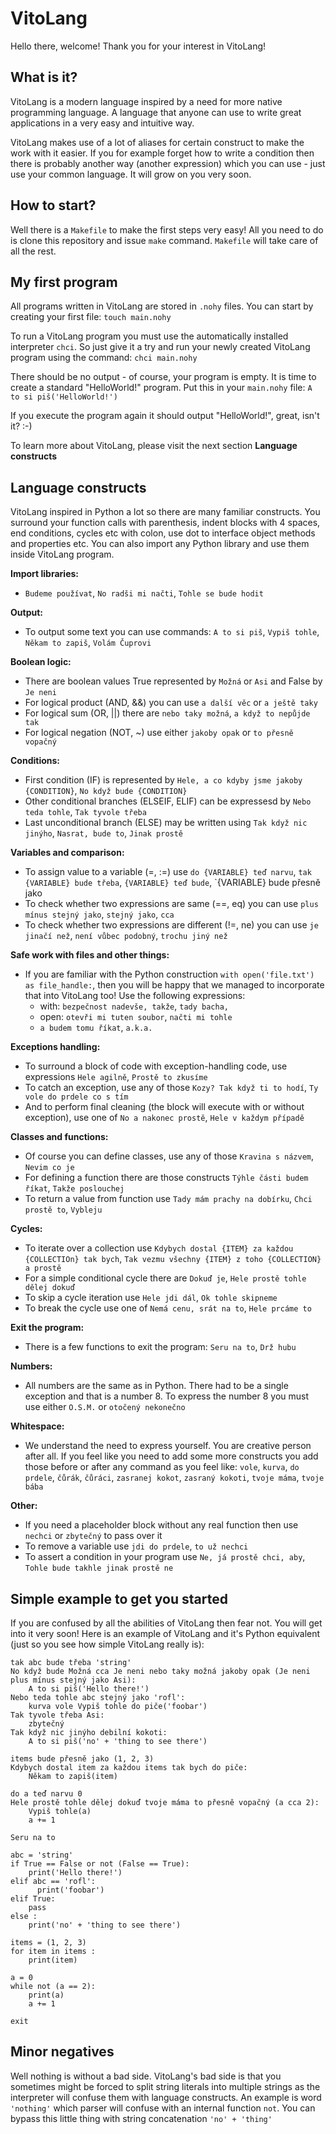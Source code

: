 VitoLang
========

Hello there, welcome! Thank you for your interest in VitoLang!

What is it?
-----------

VitoLang is a modern language inspired by a need for more native programming language. A language that anyone
can use to write great applications in a very easy and intuitive way.

VitoLang makes use of a lot of aliases for certain construct to make the work with it easier.
If you for example forget how to write a condition then there is probably another way (another expression)
which you can use - just use your common language. It will grow on you very soon.

How to start?
-------------

Well there is a `Makefile` to make the first steps very easy! All you need to do is clone this repository
and issue `make` command. `Makefile` will take care of all the rest.

My first program
----------------

All programs written in VitoLang are stored in `.nohy` files. You can start by creating your first
file: `touch main.nohy`

To run a VitoLang program you must use the automatically installed interpreter `chci`. So just give it a try and run
your newly created VitoLang program using the command: `chci main.nohy`

There should be no output - of course, your program is empty. It is time to create a standard "HelloWorld!" program.
Put this in your `main.nohy` file: `A to si piš('HelloWorld!')`

If you execute the program again it should output "HelloWorld!", great, isn't it? :-)

To learn more about VitoLang, please visit the next section **Language constructs**

Language constructs
-------------------

VitoLang inspired in Python a lot so there are many familiar constructs. You surround your function calls with
parenthesis, indent blocks with 4 spaces, end conditions, cycles etc with colon, use dot to interface object
methods and properties etc. You can also import any Python library and use them inside VitoLang program.

**Import libraries:**
- `Budeme používat`, `No radši mi načti`, `Tohle se bude hodit`

**Output:**
- To output some text you can use commands: `A to si piš`, `Vypiš tohle`, `Někam to zapiš`, `Volám Čuprovi`

**Boolean logic:**
- There are boolean values True represented by `Možná` or `Asi` and False by `Je neni`
- For logical product (AND, &&) you can use `a další věc` or `a ještě taky`
- For logical sum (OR, ||) there are `nebo taky možná`, `a když to nepůjde tak`
- For logical negation (NOT, ~) use either `jakoby opak` or `to přesně vopačný`

**Conditions:**
- First condition (IF) is represented by `Hele, a co kdyby jsme jakoby {CONDITION}`, `No když bude {CONDITION}`
- Other conditional branches (ELSEIF, ELIF) can be expressesd by `Nebo teda tohle`, `Tak tyvole třeba`
- Last unconditional branch (ELSE) may be written using `Tak když nic jinýho`, `Nasrat, bude to`, `Jinak prostě`

**Variables and comparison:**
- To assign value to a variable (=, :=) use `do {VARIABLE} teď narvu`, `tak {VARIABLE} bude třeba`,
  `{VARIABLE} teď bude`, `{VARIABLE} bude přesně jako
- To check whether two expressions are same (==, eq) you can use `plus mínus stejný jako`, `stejný jako`, `cca`
- To check whether two expressions are different (!=, ne) you can use `je jinačí než`, `není vůbec podobný`,
  `trochu jiný než`

**Safe work with files and other things:**
- If you are familiar with the Python construction `with open('file.txt') as file_handle:`, then you will be happy
  that we managed to incorporate that into VitoLang too! Use the following expressions:
    - with: `bezpečnost nadevše, takže`, `tady bacha, `
    - open: `otevři mi tuten soubor`, `načti mi tohle`
    - `a budem tomu říkat`, `a.k.a.`

**Exceptions handling:**
- To surround a block of code with exception-handling code, use expressions `Hele agilně`, `Prostě to zkusíme`
- To catch an exception, use any of those `Kozy? Tak když ti to hodí`, `Ty vole do prdele co s tím`
- And to perform final cleaning (the block will execute with or without exception), use one of `No a nakonec prostě`,
  `Hele v každym případě`

**Classes and functions:**
- Of course you can define classes, use any of those `Kravina s názvem`, `Nevim co je`
- For defining a function there are those constructs `Týhle části budem říkat`, `Takže poslouchej`
- To return a value from function use `Tady mám prachy na dobírku`, `Chci prostě to`, `Vybleju`

**Cycles:**
- To iterate over a collection use `Kdybych dostal {ITEM} za každou {COLLECTIOn} tak bych`,
  `Tak vezmu všechny {ITEM} z toho {COLLECTION} a prostě`
- For a simple conditional cycle there are `Dokuď je`, `Hele prostě tohle dělej dokuď`
- To skip a cycle iteration use `Hele jdi dál`, `Ok tohle skipneme`
- To break the cycle use one of `Nemá cenu, srát na to`, `Hele prcáme to`

**Exit the program:**
- There is a few functions to exit the program: `Seru na to`, `Drž hubu`

**Numbers:**
- All numbers are the same as in Python. There had to be a single exception and that is a number 8. To express
  the number 8 you must use either `O.S.M.` or `otočený nekonečno`

**Whitespace:**
- We understand the need to express yourself. You are creative person after all. If you feel like you need to add
  some more constructs you add those before or after any command as you feel like: `vole`, `kurva`, `do prdele`,
  `čůrák`, `čůráci`, `zasranej kokot`, `zasraný kokoti`, `tvoje máma`, `tvoje bába`

**Other:**
- If you need a placeholder block without any real function then use `nechci` or `zbytečný` to pass over it
- To remove a variable use `jdi do prdele`, `to už nechci`
- To assert a condition in your program use `Ne, já prostě chci, aby`, `Tohle bude takhle jinak prostě ne`

Simple example to get you started
---------------------------------

If you are confused by all the abilities of VitoLang then fear not. You will get into it very soon!
Here is an example of VitoLang and it's Python equivalent (just so you see how simple VitoLang really is):

```
tak abc bude třeba 'string'
No když bude Možná cca Je neni nebo taky možná jakoby opak (Je neni plus mínus stejný jako Asi):
    A to si piš('Hello there!')
Nebo teda tohle abc stejný jako 'rofl':
    kurva vole Vypiš tohle do piče('foobar')
Tak tyvole třeba Asi:
    zbytečný
Tak když nic jinýho debilní kokoti:
    A to si piš('no' + 'thing to see there')

items bude přesně jako (1, 2, 3)
Kdybych dostal item za každou items tak bych do piče:
    Někam to zapiš(item)

do a teď narvu 0
Hele prostě tohle dělej dokuď tvoje máma to přesně vopačný (a cca 2):
    Vypiš tohle(a)
    a += 1

Seru na to
```

```
abc = 'string'
if True == False or not (False == True):
    print('Hello there!')
elif abc == 'rofl':
      print('foobar')
elif True:
    pass
else :
    print('no' + 'thing to see there')

items = (1, 2, 3)
for item in items :
    print(item)

a = 0
while not (a == 2):
    print(a)
    a += 1

exit
```

Minor negatives
---------------

Well nothing is without a bad side. VitoLang's bad side is that you sometimes might be forced to split string
literals into multiple strings as the interpreter will confuse them with language constructs. An example is word
`'nothing'` which parser will confuse with an internal function `not`. You can bypass this little thing with string
concatenation `'no' + 'thing'`
